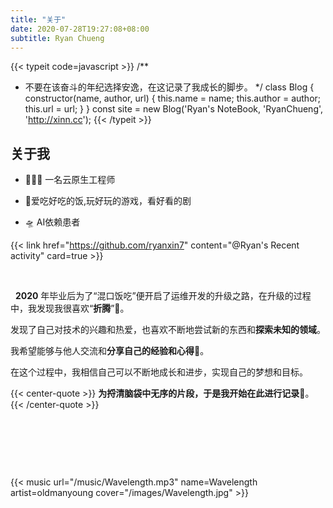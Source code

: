 ```yaml
---
title: "关于"
date: 2020-07-28T19:27:08+08:00
subtitle: Ryan Chueng
---
```





{{< typeit code=javascript >}}
/**
 * 不要在该奋斗的年纪选择安逸，在这记录了我成长的脚步。
    */
      class Blog {
    constructor(name, author, url) {
    this.name = name;
    this.author = author;
    this.url = url;
    }
      }
      const site = new Blog('Ryan's NoteBook, 'RyanChueng', 'http://xinn.cc');
      {{< /typeit >}}

## 关于我



- 
  👨🏻‍💻 一名云原生工程师

- 🍟爱吃好吃的饭,玩好玩的游戏，看好看的剧
- 🛸 AI依赖患者





{{< link href="https://github.com/ryanxin7" content="@Ryan's Recent activity" card=true >}}

&nbsp;





&nbsp;&nbsp;**2020** 年毕业后为了“混口饭吃”便开启了运维开发的升级之路，在升级的过程中，我发现我很喜欢“**折腾**”🤔。

发现了自己对技术的兴趣和热爱，也喜欢不断地尝试新的东西和**探索未知的领域**。



我希望能够与他人交流和**分享自己的经验和心得**🙈。

在这个过程中，我相信自己可以不断地成长和进步，实现自己的梦想和目标。



{{< center-quote >}}
**为捋清脑袋中无序的片段，于是我开始在此进行记录**📝。
{{< /center-quote >}}

&nbsp;

&nbsp;

&nbsp;

{{< music url="/music/Wavelength.mp3" name=Wavelength artist=oldmanyoung cover="/images/Wavelength.jpg" >}}

















